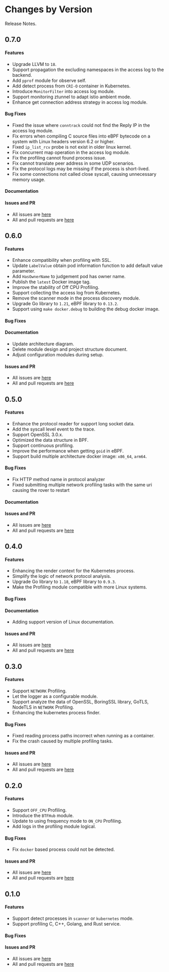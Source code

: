 Changes by Version
==================
Release Notes.

0.7.0
------------------
#### Features
* Upgrade LLVM to `18`.
* Support propagation the excluding namespaces in the access log to the backend.
* Add `pprof` module for observe self.
* Add detect process from `CRI-O` container in Kubernetes.
* Introduce `MonitorFilter` into access log module. 
* Support monitoring ztunnel to adapt istio ambient mode.
* Enhance get connection address strategy in access log module.

#### Bug Fixes
* Fixed the issue where `conntrack` could not find the Reply IP in the access log module.
* Fix errors when compiling C source files into eBPF bytecode on a system with Linux headers version 6.2 or higher.
* Fixed `ip_list_rcv` probe is not exist in older linux kernel.
* Fix concurrent map operation in the access log module.
* Fix the profiling cannot found process issue.
* Fix cannot translate peer address in some UDP scenarios.
* Fix the protocol logs may be missing if the process is short-lived.
* Fix some connections not called close syscall, causing unnecessary memory usage.

#### Documentation

#### Issues and PR
- All issues are [here](https://github.com/apache/skywalking/milestone/209?closed=1)
- All and pull requests are [here](https://github.com/apache/skywalking-rover/milestone/7?closed=1)

0.6.0
------------------
#### Features
* Enhance compatibility when profiling with SSL.
* Update `LabelValue` obtain pod information function to add default value parameter.
* Add `HasOwnerName` to judgement pod has owner name.
* Publish the `latest` Docker image tag.
* Improve the stability of Off CPU Profiling.
* Support collecting the access log from Kubernetes.
* Remove the scanner mode in the process discovery module.
* Upgrade Go library to `1.21`, eBPF library to `0.13.2`.
* Support using `make docker.debug` to building the debug docker image.

#### Bug Fixes

#### Documentation
* Update architecture diagram.
* Delete module design and project structure document.
* Adjust configuration modules during setup.

#### Issues and PR
- All issues are [here](https://github.com/apache/skywalking/milestone/185?closed=1)
- All and pull requests are [here](https://github.com/apache/skywalking-rover/milestone/6?closed=1)

0.5.0
------------------
#### Features
* Enhance the protocol reader for support long socket data.
* Add the syscall level event to the trace.
* Support OpenSSL 3.0.x.
* Optimized the data structure in BPF.
* Support continuous profiling.
* Improve the performance when getting `goid` in eBPF.
* Support build multiple architecture docker image: `x86_64`, `arm64`. 

#### Bug Fixes
* Fix HTTP method name in protocol analyzer
* Fixed submitting multiple network profiling tasks with the same uri causing the rover to restart

#### Documentation

#### Issues and PR
- All issues are [here](https://github.com/apache/skywalking/milestone/167?closed=1)
- All and pull requests are [here](https://github.com/apache/skywalking-rover/milestone/5?closed=1)

0.4.0
------------------
#### Features
* Enhancing the render context for the Kubernetes process.
* Simplify the logic of network protocol analysis.
* Upgrade Go library to `1.18`, eBPF library to `0.9.3`.
* Make the Profiling module compatible with more Linux systems.

#### Bug Fixes

#### Documentation
* Adding support version of Linux documentation.

#### Issues and PR
- All issues are [here](https://github.com/apache/skywalking/milestone/154?closed=1)
- All and pull requests are [here](https://github.com/apache/skywalking-rover/milestone/4?closed=1)

0.3.0
------------------
#### Features
* Support `NETWORK` Profiling.
* Let the logger as a configurable module.
* Support analyze the data of OpenSSL, BoringSSL library, GoTLS, NodeTLS in `NETWORK` Profiling.
* Enhancing the kubernetes process finder.

#### Bug Fixes
* Fixed reading process paths incorrect when running as a container.
* Fix the crash caused by multiple profiling tasks.

#### Issues and PR
- All issues are [here](https://github.com/apache/skywalking/milestone/144?closed=1)
- All and pull requests are [here](https://github.com/apache/skywalking-rover/milestone/3?closed=1)

0.2.0
------------------
#### Features
* Support `OFF_CPU` Profiling.
* Introduce the `BTFHub` module.
* Update to using frequency mode to `ON_CPU` Profiling.
* Add logs in the profiling module logical.

#### Bug Fixes
* Fix `docker` based process could not be detected.

#### Issues and PR
- All issues are [here](https://github.com/apache/skywalking/milestone/134?closed=1)
- All and pull requests are [here](https://github.com/apache/skywalking-rover/milestone/2?closed=1)

0.1.0
------------------
#### Features
* Support detect processes in `scanner` or `kubernetes` mode.
* Support profiling C, C++, Golang, and Rust service.

#### Bug Fixes

#### Issues and PR
- All issues are [here](https://github.com/apache/skywalking/milestone/124?closed=1)
- All and pull requests are [here](https://github.com/apache/skywalking-rover/milestone/1?closed=1)
